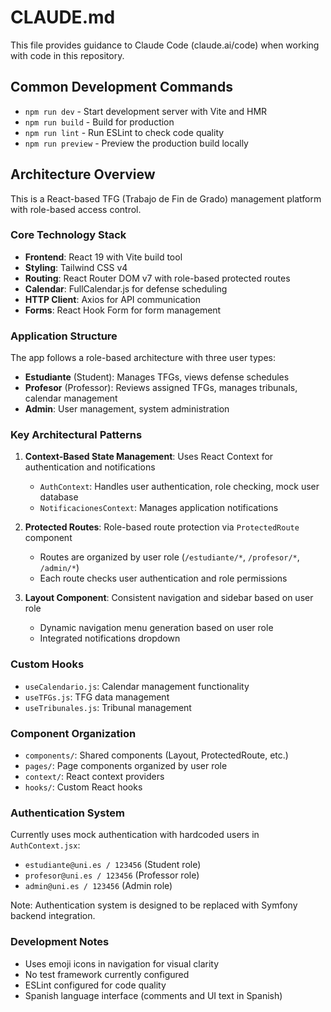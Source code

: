# CLAUDE.md

This file provides guidance to Claude Code (claude.ai/code) when working with code in this repository.

## Common Development Commands

- `npm run dev` - Start development server with Vite and HMR
- `npm run build` - Build for production
- `npm run lint` - Run ESLint to check code quality
- `npm run preview` - Preview the production build locally

## Architecture Overview

This is a React-based TFG (Trabajo de Fin de Grado) management platform with role-based access control.

### Core Technology Stack
- **Frontend**: React 19 with Vite build tool
- **Styling**: Tailwind CSS v4
- **Routing**: React Router DOM v7 with role-based protected routes
- **Calendar**: FullCalendar.js for defense scheduling
- **HTTP Client**: Axios for API communication
- **Forms**: React Hook Form for form management

### Application Structure

The app follows a role-based architecture with three user types:
- **Estudiante** (Student): Manages TFGs, views defense schedules
- **Profesor** (Professor): Reviews assigned TFGs, manages tribunals, calendar management
- **Admin**: User management, system administration

### Key Architectural Patterns

1. **Context-Based State Management**: Uses React Context for authentication and notifications
   - `AuthContext`: Handles user authentication, role checking, mock user database
   - `NotificacionesContext`: Manages application notifications

2. **Protected Routes**: Role-based route protection via `ProtectedRoute` component
   - Routes are organized by user role (`/estudiante/*`, `/profesor/*`, `/admin/*`)
   - Each route checks user authentication and role permissions

3. **Layout Component**: Consistent navigation and sidebar based on user role
   - Dynamic navigation menu generation based on user role
   - Integrated notifications dropdown

### Custom Hooks
- `useCalendario.js`: Calendar management functionality
- `useTFGs.js`: TFG data management
- `useTribunales.js`: Tribunal management

### Component Organization
- `components/`: Shared components (Layout, ProtectedRoute, etc.)
- `pages/`: Page components organized by user role
- `context/`: React context providers
- `hooks/`: Custom React hooks

### Authentication System
Currently uses mock authentication with hardcoded users in `AuthContext.jsx`:
- `estudiante@uni.es / 123456` (Student role)
- `profesor@uni.es / 123456` (Professor role) 
- `admin@uni.es / 123456` (Admin role)

Note: Authentication system is designed to be replaced with Symfony backend integration.

### Development Notes
- Uses emoji icons in navigation for visual clarity
- No test framework currently configured
- ESLint configured for code quality
- Spanish language interface (comments and UI text in Spanish)